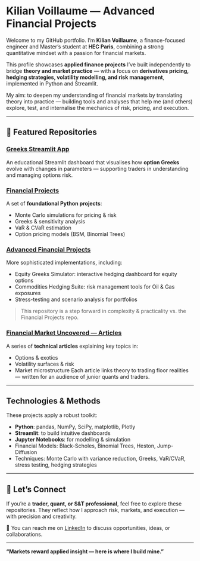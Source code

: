 # Kilian Voillaume — Advanced Financial Projects

Welcome to my GitHub portfolio. I’m **Kilian Voillaume**, a finance-focused engineer and Master’s student at **HEC Paris**, combining a strong quantitative mindset with a passion for financial markets.  

This profile showcases **applied finance projects** I’ve built independently to bridge **theory and market practice** — with a focus on **derivatives pricing, hedging strategies, volatility modelling, and risk management**, implemented in Python and Streamlit.

My aim: to deepen my understanding of financial markets by translating theory into practice — building tools and analyses that help me (and others) explore, test, and internalise the mechanics of risk, pricing, and execution.

---

## 📂 Featured Repositories

### [Greeks Streamlit App](./Greeks_Streamlit_APP-main)
An educational Streamlit dashboard that visualises how **option Greeks** evolve with changes in parameters — supporting traders in understanding and managing options risk.  

### [Financial Projects](./Financial-Projects-main)
A set of **foundational Python projects**:
- Monte Carlo simulations for pricing & risk
- Greeks & sensitivity analysis
- VaR & CVaR estimation
- Option pricing models (BSM, Binomial Trees)

### [Advanced Financial Projects](./Advanced-Financial-Projects-main)
More sophisticated implementations, including:
- Equity Greeks Simulator: interactive hedging dashboard for equity options
- Commodities Hedging Suite: risk management tools for Oil & Gas exposures
- Stress-testing and scenario analysis for portfolios
> This repository is a step forward in complexity & practicality vs. the Financial Projects repo.

### [Financial Market Uncovered — Articles](./Financial_Market_Uncovered_Articles-main)
A series of **technical articles** explaining key topics in:
- Options & exotics
- Volatility surfaces & risk
- Market microstructure
Each article links theory to trading floor realities — written for an audience of junior quants and traders.

---

## Technologies & Methods

These projects apply a robust toolkit:
- **Python**: pandas, NumPy, SciPy, matplotlib, Plotly
- **Streamlit**: to build intuitive dashboards
- **Jupyter Notebooks**: for modelling & simulation
- Financial Models: Black-Scholes, Binomial Trees, Heston, Jump-Diffusion
- Techniques: Monte Carlo with variance reduction, Greeks, VaR/CVaR, stress testing, hedging strategies

---

## 🤝 Let’s Connect

If you’re a **trader, quant, or S&T professional**, feel free to explore these repositories. They reflect how I approach risk, markets, and execution — with precision and creativity.  

📩 You can reach me on [LinkedIn](https://www.linkedin.com/in/kilian-voillaume/) to discuss opportunities, ideas, or collaborations.

---

**“Markets reward applied insight — here is where I build mine.”**
